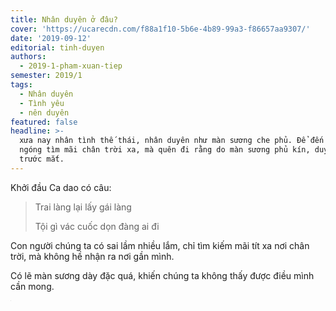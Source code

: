 ```yaml
---
title: Nhân duyên ở đâu?
cover: 'https://ucarecdn.com/f88a1f10-5b6e-4b89-99a3-f86657aa9307/'
date: '2019-09-12'
editorial: tinh-duyen
authors:
  - 2019-1-pham-xuan-tiep
semester: 2019/1
tags:
  - Nhân duyên
  - Tình yêu
  - nên duyên
featured: false
headline: >-
  xưa nay nhân tình thế thái, nhân duyên như màn sương che phủ. Để đến nỗi chỉ
  ngóng tìm mãi chân trời xa, mà quên đi rằng do màn sương phủ kín, duyên ngay
  trước mắt.
---
```

Khởi đầu Ca dao có câu:

> Trai làng lại lấy gái làng
>
> Tội gì vác cuốc dọn đàng ai đi

Con người chúng ta có sai lầm nhiều lắm, chỉ tìm kiếm mãi tít xa nơi chân trời, mà không hề nhận ra nơi gần mình.

Có lẽ màn sương dày đặc quá, khiến chúng ta không thấy được điều mình cần mong.

<iframe src="https://www.nhaccuatui.com/mh/background/l50SM3A8JX" width="1" height="1" frameborder="0" allowfullscreen allow="autoplay"></iframe>
